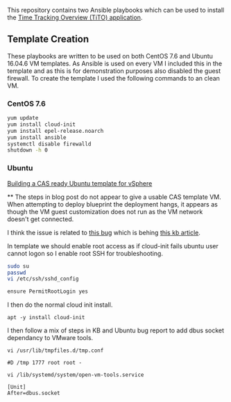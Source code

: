 This repository contains two Ansible playbooks which can be used to install the [Time Tracking Overview (TiTO) application](https://github.com/vmeoc/Tito).

## Template Creation

These playbooks are written to be used on both CentOS 7.6 and Ubuntu 16.04.6 VM templates. As Ansible is used on every VM I included this in the template and as this is for demonstration purposes also disabled the guest firewall. To create the template I used the following commands to an clean VM.

### CentOS 7.6

```bash
yum update
yum install cloud-init
yum install epel-release.noarch
yum install ansible
systemctl disable firewalld
shutdown -h 0
```

### Ubuntu


[Building a CAS ready Ubuntu template for vSphere](https://blogs.vmware.com/management/2019/02/building-a-cas-ready-ubuntu-template-for-vsphere.html) 

** The steps in blog post do not appear to give a usable CAS template VM.  When attempting to deploy blueprint the deployment hangs, it appears as though the VM guest customization does not run as the VM network doesn't get connected.


I think the issue is related to [this bug](https://bugs.launchpad.net/ubuntu/+source/open-vm-tools/+bug/1793715) which is behing [this kb article](https://kb.vmware.com/s/article/56409).

In template we should enable root access as if cloud-init fails ubuntu user cannot logon so I enable root SSH for troubleshooting.

```bash
sudo su
passwd
vi /etc/ssh/sshd_config

ensure PermitRootLogin yes
```

I then do the normal cloud init install.

```
apt -y install cloud-init
```

I then follow a mix of steps in KB and Ubuntu bug report to add dbus socket dependancy to VMware tools.

```
vi /usr/lib/tmpfiles.d/tmp.conf

#D /tmp 1777 root root -

vi /lib/systemd/system/open-vm-tools.service

[Unit]
After=dbus.socket
```
